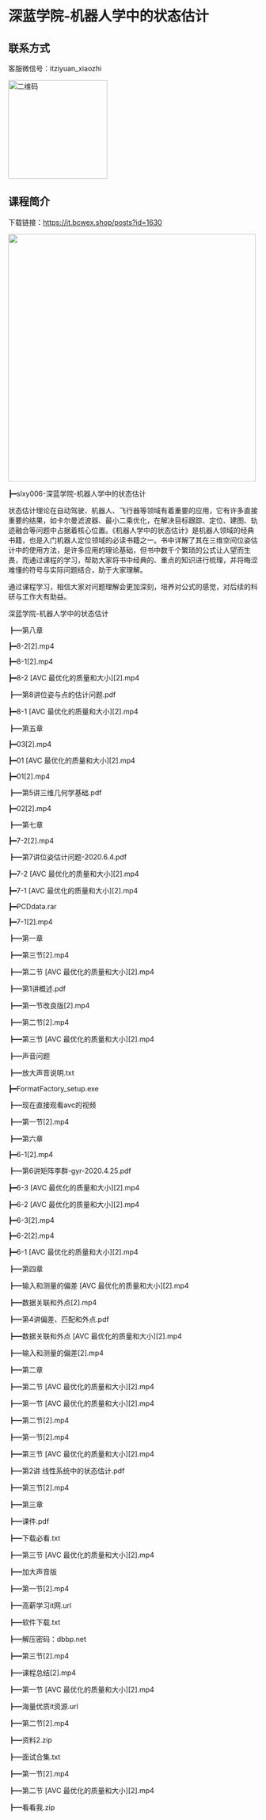 # 深蓝学院-机器人学中的状态估计

## 联系方式

客服微信号：itziyuan_xiaozhi

<img src="https://ziyuanyun.oss-cn-guangzhou.aliyuncs.com/common/20240614073449/666b82192834a.jpg" width="200" height="200" alt="二维码">

## 课程简介

下载链接：https://it.bcwex.shop/posts?id=1630

<img src="https://ziyuanyun.oss-cn-guangzhou.aliyuncs.com/yun/20240515183454/66448fce9c503.jpg" width="500" alt="">

  ┣━slxy006-深蓝学院-机器人学中的状态估计

 状态估计理论在自动驾驶、机器人、飞行器等领域有着重要的应用，它有许多直接重要的结果，如卡尔曼滤波器、最小二乘优化，在解决目标跟踪、定位、建图、轨迹融合等问题中占据着核心位置。《机器人学中的状态估计》是机器人领域的经典书籍，也是入门机器人定位领域的必读书籍之一。书中详解了其在三维空间位姿估计中的使用方法，是许多应用的理论基础，但书中数千个繁琐的公式让人望而生畏，而通过课程的学习，帮助大家将书中经典的、重点的知识进行梳理，并将晦涩难懂的符号与实际问题结合，助于大家理解。

 通过课程学习，相信大家对问题理解会更加深刻，培养对公式的感觉，对后续的科研与工作大有助益。

 深蓝学院-机器人学中的状态估计



 ┣━第八章

 ┣━8-2[2].mp4

 ┣━8-1[2].mp4

 ┣━8-2 [AVC 最优化的质量和大小][2].mp4

 ┣━第8讲位姿与点的估计问题.pdf

 ┣━8-1 [AVC 最优化的质量和大小][2].mp4

 ┣━第五章

 ┣━03[2].mp4

 ┣━01 [AVC 最优化的质量和大小][2].mp4

 ┣━01[2].mp4

 ┣━第5讲三维几何学基础.pdf

 ┣━02[2].mp4

 ┣━第七章

 ┣━7-2[2].mp4

 ┣━第7讲位姿估计问题-2020.6.4.pdf

 ┣━7-2 [AVC 最优化的质量和大小][2].mp4

 ┣━7-1 [AVC 最优化的质量和大小][2].mp4

 ┣━PCDdata.rar

 ┣━7-1[2].mp4

 ┣━第一章

 ┣━第三节[2].mp4

 ┣━第二节 [AVC 最优化的质量和大小][2].mp4

 ┣━第1讲概述.pdf

 ┣━第一节改良版[2].mp4

 ┣━第二节[2].mp4

 ┣━第三节 [AVC 最优化的质量和大小][2].mp4

 ┣━声音问题

 ┣━放大声音说明.txt

 ┣━FormatFactory_setup.exe

 ┣━现在直接观看avc的视频

 ┣━第一节[2].mp4

 ┣━第六章

 ┣━6-1[2].mp4

 ┣━第6讲矩阵李群-gyr-2020.4.25.pdf

 ┣━6-3 [AVC 最优化的质量和大小][2].mp4

 ┣━6-2 [AVC 最优化的质量和大小][2].mp4

 ┣━6-3[2].mp4

 ┣━6-2[2].mp4

 ┣━6-1 [AVC 最优化的质量和大小][2].mp4

 ┣━第四章

 ┣━输入和测量的偏差 [AVC 最优化的质量和大小][2].mp4

 ┣━数据关联和外点[2].mp4

 ┣━第4讲偏差、匹配和外点.pdf

 ┣━数据关联和外点 [AVC 最优化的质量和大小][2].mp4

 ┣━输入和测量的偏差[2].mp4

 ┣━第二章

 ┣━第二节 [AVC 最优化的质量和大小][2].mp4

 ┣━第一节 [AVC 最优化的质量和大小][2].mp4

 ┣━第二节[2].mp4

 ┣━第一节[2].mp4

 ┣━第三节 [AVC 最优化的质量和大小][2].mp4

 ┣━第2讲 线性系统中的状态估计.pdf

 ┣━第三节[2].mp4

 ┣━第三章

 ┣━课件.pdf

 ┣━下载必看.txt

 ┣━第三节 [AVC 最优化的质量和大小][2].mp4

 ┣━加大声音版

 ┣━第一节[2].mp4

 ┣━高薪学习it网.url

 ┣━软件下载.txt

 ┣━解压密码：dbbp.net

 ┣━第三节[2].mp4

 ┣━课程总结[2].mp4

 ┣━第一节 [AVC 最优化的质量和大小][2].mp4

 ┣━海量优质it资源.url

 ┣━第二节[2].mp4

 ┣━资料2.zip

 ┣━面试合集.txt

 ┣━第一节[2].mp4

 ┣━第二节 [AVC 最优化的质量和大小][2].mp4

 ┣━看看我.zip

  